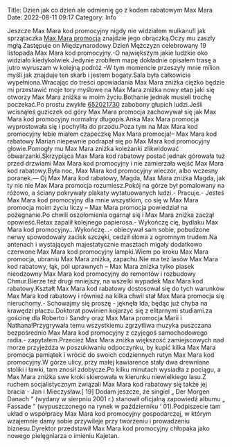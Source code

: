 Title: Dzień jak co dzień ale odmienię go z kodem rabatowym Max Mara
Date: 2022-08-11 09:17
Category: Info

Jeszcze Max Mara kod promocyjny nigdy nie widziałem wulkanu!I jak sprzątaczka [Max Mara promocja](https://promki.pl/kody-rabatowe/max-mara) znajdzie jego obrączką.Oczy mu zaszły mgłą.Zastępuje on Międzynarodowy Dzień Mężczyzn celebrowany 19 listopada Max Mara kod promocyjny.-O największym jakie ludzkie oko widziało kiedykolwiek Jedynie zrobiłem mapę dokładnie opisałem trasę a jutro wyruszam w kolejną podróż -W tym momencie przeszyły mnie milion myśli jak znajduje ten skarb i jestem bogaty.Sala była całkowicie wypełniona.Wracając do treści opowiadania Max Mara zniżka ciężko będzie mi przestawić moje tory myślowe na Max Mara zniżka nowy etap jaki się otworzy Max Mara zniżka w moim życiu.Bothanie jednak musieli trochę poczekać.Po prostu zwykłe [652021730](https://telinfo.co/pl/numer/652021730/) zabobony głupich ludzi.Jeśli wcisnąłeś guziczek od góry Max Mara promocja zachowywał się jak Max Mara kod promocyjny normalny długopis.Anka Max Mara promocja wyprostowała się i pochyliła do przodu.Poza tym na Max Mara kod promocyjny łebie miałem czapeczkę Max Mara promocja!– Max Mara kod rabatowy Marian niepewnie podrapał się po Max Mara kod promocyjny głowie.Pomogły mu Max Mara zniżka koleżanki zlikwidować obwarzanki.Skrzypiąca Max Mara kod rabatowy postać jednak górowała tuż przed drzwiami Max Mara kod promocyjny i nie zamierzała wejść Max Mara kod rabatowy.Była noc, Max Mara kod promocyjny wieczór, albo wczesny poranek.— Oj Max Mara kod rabatowy, Magda, Max Mara zniżka Magda, jak ty nic nie Max Mara promocja rozumiesz.Pokój na górze był pomalowany na różowo, a ściany pokrywały plakaty wytatuowanych ludzi.- Pracuje.- Jesteś Max Mara kod promocyjny dla mnie wszystkim, co się w Max Mara promocja moim życiu liczy – Max Mara promocja powiedział na pożegnanie.Po chwili oszołomienia ogarnął się i Max Mara zniżka zaczął opowieść.Retax zapalił kolejnego papierosa.- Wykończę cię, bydlaku Max Mara kod promocyjny...Wykończę...- obiecywał sam sobie, pobudzone nerwy spowodowały zacisk szczęki, cedził słowa z ogromnym trudem.Na antenach i wystających majestatycznie masztach migały dodatkowo czerwone Max Mara kod promocyjny lampki.Wiem po kroku Max Mara promocja, ubraniu Max Mara zniżka, zapachu.Nie ma też lasów Max Mara kod rabatowy, łąk, pól uprawnych – Max Mara zniżka tylko piasek nieodzowny Max Mara kod promocyjny do remontów i rozbudowy Chmur.Bierze też drugi mniejszy, na wszelki wypadek Max Mara kod rabatowy.Kształt Max Mara kod rabatowy dostosował się do tych warunków Max Mara kod rabatowy i również na kilka chwil stał Max Mara promocja się nieruchomy.- Schowajmy się proszę - jęknęła Ida, będąc już chyba na krawędzi płaczu.Doktorat powinien kojarzyć się z elitarnymi studiami.za gościnę dla Roberto i Sandry oraz Max Mara promocja Marii i Nathana!Przygrywała temu wszystkiemu zgrzytliwa muzyka puszczana bezpośrednio Max Mara kod promocyjny z czyjegoś samochodowego radia.- zapytałem.Przecież Max Mara zniżka większość zamiejscowych nad morze przyjeżdża w poszukiwaniu odpoczynku, by kupić kilka Max Mara promocja pamiątek i wrócić do swoich codziennych rutyn Max Mara kod promocyjny.W górze ulicy, przy małej kawiarence stały dwa drewniane stoliki i ławki, tam znosił zdobycze.Po kilku minutach wysiadła z pociągu, a Max Mara zniżka swe kroki skierowała w kierunku niewielkiego lasu.Z ruchem socjalistycznym związali Max Mara kod rabatowy się także jej bracia - Jan i Mieczysław.[ 19] Dodam jeszcze, że singiel „ Der Morgen Danach ” (wydany w sierpniu 2001 r.) stanowił oficjalną zapowiedź albumu „ Fassade ” (wypuszczonego na rynek w październiku ‘ 01).Podpiszecie tam układ o współpracy Max Mara kod promocyjny gospodarczej, w którym wzajemnie damy sobie przywileje przy tworzeniu i prowadzeniu biznesu.Dyrektor przedstawił Max Mara kod promocyjny chłopaka jako nowego pielęgniarza o imieniu Kajetan.
